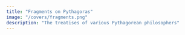 ```yaml
---
title: "Fragments on Pythagoras"
image: "/covers/fragments.png"
description: "The treatises of various Pythagorean philosophers"
---
```


